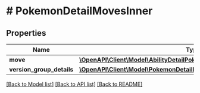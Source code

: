 # # PokemonDetailMovesInner

## Properties

Name | Type | Description | Notes
------------ | ------------- | ------------- | -------------
**move** | [**\OpenAPI\Client\Model\AbilityDetailPokemonInnerPokemon**](AbilityDetailPokemonInnerPokemon.md) |  |
**version_group_details** | [**\OpenAPI\Client\Model\PokemonDetailMovesInnerVersionGroupDetailsInner[]**](PokemonDetailMovesInnerVersionGroupDetailsInner.md) |  |

[[Back to Model list]](../../README.md#models) [[Back to API list]](../../README.md#endpoints) [[Back to README]](../../README.md)
